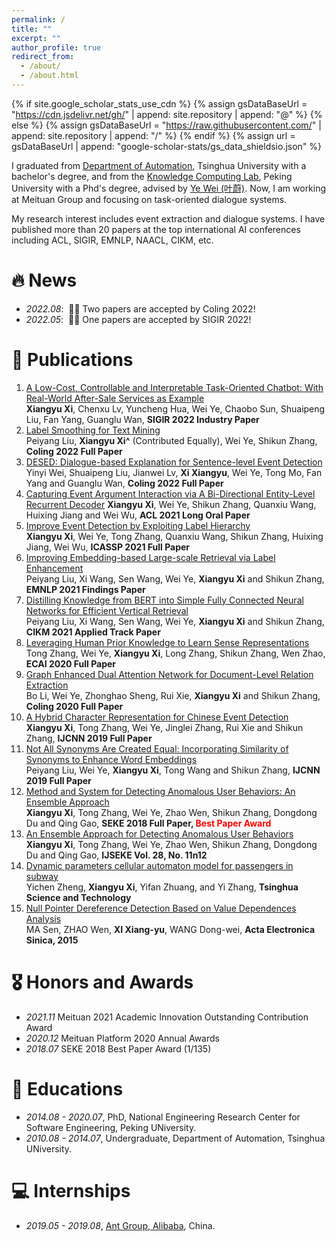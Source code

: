 ```yaml
---
permalink: /
title: ""
excerpt: ""
author_profile: true
redirect_from: 
  - /about/
  - /about.html
---
```


{% if site.google_scholar_stats_use_cdn %}
{% assign gsDataBaseUrl = "https://cdn.jsdelivr.net/gh/" | append: site.repository | append: "@" %}
{% else %}
{% assign gsDataBaseUrl = "https://raw.githubusercontent.com/" | append: site.repository | append: "/" %}
{% endif %}
{% assign url = gsDataBaseUrl | append: "google-scholar-stats/gs_data_shieldsio.json" %}

<span class='anchor' id='about-me'></span>

I graduated from [Department of Automation](https://www.au.tsinghua.edu.cn/), Tsinghua University with a bachelor's degree, and from the [Knowledge Computing Lab](https://se.pku.edu.cn/kcl/), Peking University with a Phd's degree, advised by [Ye Wei (叶蔚)](https://se.pku.edu.cn/kcl/weiye/). Now, I  am working at Meituan Group and focusing on task-oriented dialogue systems.

My research interest includes event extraction and dialogue systems. I have published more than 20 papers at the top international AI conferences including ACL, SIGIR, EMNLP, NAACL, CIKM, etc.

# 🔥 News
- *2022.08*: &nbsp;🎉🎉 Two papers are accepted by Coling 2022! 
- *2022.05*: &nbsp;🎉🎉 One papers are accepted by SIGIR 2022! 


# 📝 Publications 

1. [A Low-Cost, Controllable and Interpretable Task-Oriented Chatbot: With Real-World After-Sale Services as Example](https://dl.acm.org/doi/abs/10.1145/3477495.3536331)  
 **Xiangyu Xi**, Chenxu Lv, Yuncheng Hua, Wei Ye, Chaobo Sun, Shuaipeng Liu, Fan Yang, Guanglu Wan, **SIGIR 2022 Industry Paper**
1. [Label Smoothing for Text Mining](https://ieeexplore.ieee.org/document/9415002)  
Peiyang Liu, **Xiangyu Xi^** (Contributed Equally), Wei Ye, Shikun Zhang, **Coling 2022 Full Paper**
1. [DESED: Dialogue-based Explanation for Sentence-level Event Detection](https://ieeexplore.ieee.org/document/9415002)  
Yinyi Wei, Shuaipeng Liu, Jianwei Lv, **Xi Xiangyu**, Wei Ye, Tong Mo, Fan Yang and Guanglu Wan, **Coling 2022 Full Paper**
1. [Capturing Event Argument Interaction via A Bi-Directional Entity-Level Recurrent Decoder](https://aclanthology.org/2021.acl-long.18/)
**Xiangyu Xi**, Wei Ye, Shikun Zhang, Quanxiu Wang, Huixing Jiang and Wei Wu, **ACL 2021 Long Oral Paper**
1. [Improve Event Detection by Exploiting Label Hierarchy](https://ieeexplore.ieee.org/document/9415002)  
**Xiangyu Xi**, Wei Ye, Tong Zhang, Quanxiu Wang, Shikun Zhang, Huixing Jiang, Wei Wu, **ICASSP 2021 Full Paper**
1. [Improving Embedding-based Large-scale Retrieval via Label Enhancement](https://aclanthology.org/2021.findings-emnlp.13.pdf)   
Peiyang Liu, Xi Wang, Sen Wang, Wei Ye, **Xiangyu Xi** and Shikun Zhang, **EMNLP 2021 Findings Paper**
1. [Distilling Knowledge from BERT into Simple Fully Connected Neural Networks for Efficient Vertical Retrieval](https://dl.acm.org/doi/abs/10.1145/3459637.3481909)  
Peiyang Liu, Xi Wang, Sen Wang, Wei Ye, **Xiangyu Xi** and Shikun Zhang, **CIKM 2021 Applied Track Paper**
1. [Leveraging Human Prior Knowledge to Learn Sense Representations](https://ecai2020.eu/papers/603_paper.pdf)  
Tong Zhang, Wei Ye, **Xiangyu Xi**, Long Zhang, Shikun Zhang, Wen Zhao, **ECAI 2020 Full Paper**
1. [Graph Enhanced Dual Attention Network for Document-Level Relation Extraction](https://aclanthology.org/2020.coling-main.136/)  
Bo Li, Wei Ye, Zhonghao Sheng, Rui Xie, **Xiangyu Xi** and Shikun Zhang, **Coling 2020 Full Paper**
1. [A Hybrid Character Representation for Chinese Event Detection](https://ieeexplore.ieee.org/document/8851786)  
**Xiangyu Xi**, Tong Zhang, Wei Ye, Jinglei Zhang, Rui Xie and Shikun Zhang, **IJCNN 2019 Full Paper**
1. [Not All Synonyms Are Created Equal: Incorporating Similarity of Synonyms to Enhance Word Embeddings](https://ieeexplore.ieee.org/document/9207311)  
Peiyang Liu, Wei Ye, **Xiangyu Xi**, Tong Wang and Shikun Zhang, **IJCNN 2019 Full Paper**
1. [Method and System for Detecting Anomalous User Behaviors: An Ensemble Approach](https://ksiresearch.org/seke/seke18paper/seke18paper_36.pdf)    
**Xiangyu Xi**, Tong Zhang, Wei Ye, Zhao Wen, Shikun Zhang, Dongdong Du and Qing Gao, **SEKE 2018 Full Paper, <font color='red'>Best Paper Award</font>**
1. [An Ensemble Approach for Detecting Anomalous User Behaviors](https://www.worldscientific.com/doi/10.1142/S0218194018400211)  
**Xiangyu Xi**, Tong Zhang, Wei Ye, Zhao Wen, Shikun Zhang, Dongdong Du and Qing Gao, **IJSEKE Vol. 28, No. 11n12**
1. [Dynamic parameters cellular automaton model for passengers in subway](https://ieeexplore.ieee.org/stamp/stamp.jsp?arnumber=7349931)  
Yichen Zheng, **Xiangyu Xi**, Yifan Zhuang, and Yi Zhang, **Tsinghua Science and Technology**
1. [Null Pointer Dereference Detection Based on Value Dependences Analysis](https://www.ejournal.org.cn/CN/abstract/abstract8921.shtml)  
MA Sen, ZHAO Wen, **XI Xiang-yu**, WANG Dong-wei, **Acta Electronica Sinica, 2015**

# 🎖 Honors and Awards
- *2021.11* Meituan 2021 Academic Innovation Outstanding Contribution Award
- *2020.12* Meituan Platform 2020 Annual Awards
- *2018.07* SEKE 2018 Best Paper Award (1/135)

# 📖 Educations
- *2014.08 - 2020.07*, PhD, National Engineering Research Center for Software Engineering, Peking UNiversity. 
- *2010.08 - 2014.07*, Undergraduate, Department of Automation, Tsinghua UNiversity. 

# 💻 Internships
- *2019.05 - 2019.08*, [Ant Group, Alibaba](https://www.antgroup.com/en), China.
